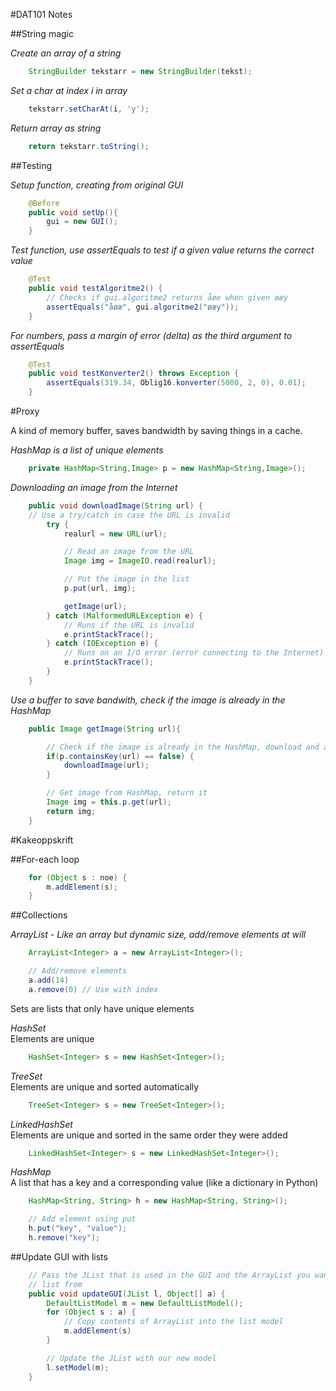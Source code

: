 #DAT101 Notes

##String magic

*Create an array of a string*
```java
    StringBuilder tekstarr = new StringBuilder(tekst);
```

*Set a char at index i in array*  
```java
    tekstarr.setCharAt(i, 'y');
```

*Return array as string*  
```java
    return tekstarr.toString();
```

##Testing

*Setup function, creating from original GUI*  
```java
    @Before
    public void setUp(){  
        gui = new GUI();  
    }  

```

*Test function, use assertEquals to test if a given value returns the correct value*
```java
    @Test
    public void testAlgoritme2() {
    	// Checks if gui.algoritme2 returns åøe when given øæy
		assertEquals("åøæ", gui.algoritme2("øæy"));
	}
```

*For numbers, pass a margin of error (delta) as the third argument to assertEquals*
```java
	@Test
    public void testKonverter2() throws Exception {
        assertEquals(319.34, Oblig16.konverter(5000, 2, 0), 0.01);
    }
```

#Proxy

A kind of memory buffer, saves bandwidth by saving things in a cache.

*HashMap is a list of unique elements*
```java
    private HashMap<String,Image> p = new HashMap<String,Image>();
```

*Downloading an image from the Internet*
```java
    public void downloadImage(String url) {
    // Use a try/catch in case the URL is invalid
        try {
            realurl = new URL(url);

            // Read an image from the URL
            Image img = ImageIO.read(realurl); 

            // Put the image in the list
            p.put(url, img); 

            getImage(url); 
        } catch (MalformedURLException e) {
            // Runs if the URL is invalid
            e.printStackTrace();
        } catch (IOException e) {
            // Runs on an I/O error (error connecting to the Internet)
            e.printStackTrace();
        }
    }
```

*Use a buffer to save bandwith, check if the image is already in the HashMap*
```java
    public Image getImage(String url){

        // Check if the image is already in the HashMap, download and add if not 
        if(p.containsKey(url) == false) { 
            downloadImage(url);
        }

        // Get image from HashMap, return it
        Image img = this.p.get(url);
        return img; 
    }
```

#Kakeoppskrift

##For-each loop
```java
    for (Object s : noe) {
        m.addElement(s);
    }
```

##Collections 

*ArrayList - Like an array but dynamic size, add/remove elements at will*
```java
    ArrayList<Integer> a = new ArrayList<Integer>();

    // Add/remove elements
    a.add(14)
    a.remove(0) // Use with index
```

Sets are lists that only have unique elements

*HashSet*  
Elements are unique
```java
    HashSet<Integer> s = new HashSet<Integer>();
```

*TreeSet*  
Elements are unique and sorted automatically
```java
    TreeSet<Integer> s = new TreeSet<Integer>();
```

*LinkedHashSet*  
Elements are unique and sorted in the same order they were added
```java
    LinkedHashSet<Integer> s = new LinkedHashSet<Integer>();
```

*HashMap*  
A list that has a key and a corresponding value (like a dictionary in Python)
```java
    HashMap<String, String> h = new HashMap<String, String>();

    // Add element using put
    h.put("key", "value");
    h.remove("key");
```

##Update GUI with lists
```java
    // Pass the JList that is used in the GUI and the ArrayList you want to make a  
    // list from
    public void updateGUI(JList l, Object[] a) {
        DefaultListModel m = new DefaultListModel();
        for (Object s : a) {
            // Copy contents of ArrayList into the list model
            m.addElement(s)
        }

        // Update the JList with our new model
        l.setModel(m);
    }
```